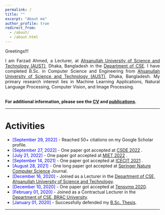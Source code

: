 ```yaml
---
permalink: /
title: ""
excerpt: "About me"
author_profile: true
redirect_from: 
  - /about/
  - /about.html
---
```


Greetings!!!

<div style="text-align: justify"> 

I am Farzad Ahmed, a Lecturer, at <a href="http://aust.edu/">Ahsanullah University of Science and Technology (AUST)</a>, Dhaka, Bangladesh in the <a href="https://www.aust.edu/cse">Department of CSE</a>. I have completed B.Sc. in Computer Science and Engineering from <a href="http://aust.edu/">Ahsanullah University of Science and Technology (AUST)</a>, Dhaka, Bangladesh. My primary research interest lies in Machine Learning Applications, Natural Language Processing, Computer Vision, and Image Processing.<br /><br /></div>
   

**For additional information, please see the [CV](https://Farzad-1996.github.io/cv/) and [publications](https://Farzad-1996.github.io/publications/).**

-----------


# Activities 
* <span style="color:Blue"> [September 29, 2022] </span> - Reached 50+ citations on my Google Scholar profile. 
* <span style="color:Blue"> [September 27, 2022] </span> - One paper got accepted at [CSDE 2022](https://ieee-csde.org/csde2022) .
* <span style="color:Blue"> [July 21, 2022] </span> - One paper got accepted at [MIET 2022](https://confmiet.org/) .
* <span style="color:Blue"> [September 14, 2021] </span> - One paper got accepted at [ICECIT 2021](https://conference.ku.ac.bd/ICECIT/2021/) .
* <span style="color:Blue"> [August 28, 2021] </span> - One long paper got accepted at [Springer Nature Computer Science](https://link.springer.com/article/10.1007/s42979-021-00823-1) Journal.
* <span style="color:Blue"> [December 16, 2020] </span> - Joined as a Lecturer in the [Department of CSE, Ahsanullah University of Science and Technology](http://aust.edu/).
* <span style="color:Blue"> [December 10, 2020] </span> - One paper got accepted at [Tensymp 2020](http://tensymp2020.com/).
* <span style="color:Blue"> [February 01, 2020] </span> - Joined as a Contractual Lecturer in the [Department of CSE, BRAC University](https://www.bracu.ac.bd/).
* <span style="color:Blue"> [January 01, 2020]  </span> - Successfully defended my [B.Sc. Thesis](https://Farzad-1996.github.io/files/Farzad_B.Sc._Thesis.pdf). 

<script type="text/javascript" src="//rf.revolvermaps.com/0/0/8.js?i=52vxgbx02tg&amp;m=0&amp;c=ff0000&amp;cr1=ffffff&amp;f=arial&amp;l=33" async="async"></script>

-----------



